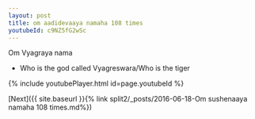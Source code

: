 ```yaml
---
layout: post
title: om aadidevaaya namaha 108 times
youtubeId: c9NZ5fG2wSc
---
```

 
 
Om Vyagraya nama 
 
 -  Who is the god called Vyagreswara/Who is the tiger 
 
  
 
  
 
 
 
 
 
 


{% include youtubePlayer.html id=page.youtubeId %}
 
[Next]({{ site.baseurl }}{% link  split2/_posts/2016-06-18-Om sushenaaya namaha 108 times.md%})
 
